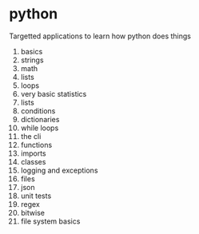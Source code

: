 # python

Targetted applications to learn how python does things

1. basics
1. strings
1. math
1. lists
1. loops
1. very basic statistics
1. lists
1. conditions
1. dictionaries
1. while loops
1. the cli
1. functions
1. imports
1. classes
1. logging and exceptions
1. files
1. json
1. unit tests
1. regex
1. bitwise
1. file system basics
